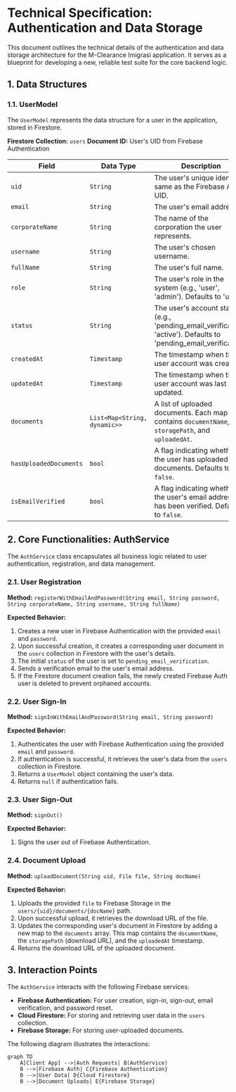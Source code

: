 # Technical Specification: Authentication and Data Storage

This document outlines the technical details of the authentication and data storage architecture for the M-Clearance Imigrasi application. It serves as a blueprint for developing a new, reliable test suite for the core backend logic.

## 1. Data Structures

### 1.1. UserModel

The `UserModel` represents the data structure for a user in the application, stored in Firestore.

**Firestore Collection:** `users`
**Document ID:** User's UID from Firebase Authentication

| Field                  | Data Type                  | Description                                                                                             |
| ---------------------- | -------------------------- | ------------------------------------------------------------------------------------------------------- |
| `uid`                  | `String`                   | The user's unique identifier, same as the Firebase Auth UID.                                            |
| `email`                | `String`                   | The user's email address.                                                                               |
| `corporateName`        | `String`                   | The name of the corporation the user represents.                                                        |
| `username`             | `String`                   | The user's chosen username.                                                                             |
| `fullName`             | `String`                   | The user's full name.                                                                                   |
| `role`                 | `String`                   | The user's role in the system (e.g., 'user', 'admin'). Defaults to 'user'.                              |
| `status`               | `String`                   | The user's account status (e.g., 'pending_email_verification', 'active'). Defaults to 'pending_email_verification'. |
| `createdAt`            | `Timestamp`                | The timestamp when the user account was created.                                                        |
| `updatedAt`            | `Timestamp`                | The timestamp when the user account was last updated.                                                   |
| `documents`            | `List<Map<String, dynamic>>` | A list of uploaded documents. Each map contains `documentName`, `storagePath`, and `uploadedAt`.        |
| `hasUploadedDocuments` | `bool`                     | A flag indicating whether the user has uploaded any documents. Defaults to `false`.                     |
| `isEmailVerified`      | `bool`                     | A flag indicating whether the user's email address has been verified. Defaults to `false`.              |

## 2. Core Functionalities: AuthService

The `AuthService` class encapsulates all business logic related to user authentication, registration, and data management.

### 2.1. User Registration

**Method:** `registerWithEmailAndPassword(String email, String password, String corporateName, String username, String fullName)`

**Expected Behavior:**

1.  Creates a new user in Firebase Authentication with the provided `email` and `password`.
2.  Upon successful creation, it creates a corresponding user document in the `users` collection in Firestore with the user's details.
3.  The initial `status` of the user is set to `pending_email_verification`.
4.  Sends a verification email to the user's email address.
5.  If the Firestore document creation fails, the newly created Firebase Auth user is deleted to prevent orphaned accounts.

### 2.2. User Sign-In

**Method:** `signInWithEmailAndPassword(String email, String password)`

**Expected Behavior:**

1.  Authenticates the user with Firebase Authentication using the provided `email` and `password`.
2.  If authentication is successful, it retrieves the user's data from the `users` collection in Firestore.
3.  Returns a `UserModel` object containing the user's data.
4.  Returns `null` if authentication fails.

### 2.3. User Sign-Out

**Method:** `signOut()`

**Expected Behavior:**

1.  Signs the user out of Firebase Authentication.

### 2.4. Document Upload

**Method:** `uploadDocument(String uid, File file, String docName)`

**Expected Behavior:**

1.  Uploads the provided `file` to Firebase Storage in the `users/{uid}/documents/{docName}` path.
2.  Upon successful upload, it retrieves the download URL of the file.
3.  Updates the corresponding user's document in Firestore by adding a new map to the `documents` array. This map contains the `documentName`, the `storagePath` (download URL), and the `uploadedAt` timestamp.
4.  Returns the download URL of the uploaded document.

## 3. Interaction Points

The `AuthService` interacts with the following Firebase services:

*   **Firebase Authentication:** For user creation, sign-in, sign-out, email verification, and password reset.
*   **Cloud Firestore:** For storing and retrieving user data in the `users` collection.
*   **Firebase Storage:** For storing user-uploaded documents.

The following diagram illustrates the interactions:

```mermaid
graph TD
    A[Client App] -->|Auth Requests| B(AuthService)
    B -->|Firebase Auth| C{Firebase Authentication}
    B -->|User Data| D{Cloud Firestore}
    B -->|Document Uploads| E{Firebase Storage}